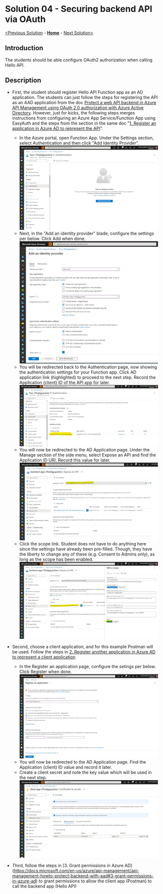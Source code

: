 # Solution 04 - Securing backend API via OAuth

[<Previous Solution](./Solution-03.md) - **[Home](../readme.md)** - [Next Solution>](./Solution-05.md)

## Introduction

The students should be able configure OAuth2 authorization when calling Hello API.


## Description
- First, the student should register Hello API Function app as an AD application.  The students can just follow the steps for registering the API as an AAD application from the doc [Protect a web API backend in Azure API Management using OAuth 2.0 authorization with Azure Active Directory](https://docs.microsoft.com/en-us/azure/api-management/api-management-howto-protect-backend-with-aad).  However, just for kicks, the following steps merges instructions from configuring an Azure App Service/Function App using EasyAuth and the steps from the section in the same doc "[1. Register an application in Azure AD to represent the API](https://docs.microsoft.com/en-us/azure/api-management/api-management-howto-protect-backend-with-aad#1-register-an-application-in-azure-ad-to-represent-the-api)".    
    - In the Azure portal, open Function App.  Under the Settings section, select Authentication and then click "Add Identity Provider".
        ![Enable AD Authentication for HelloAPI](./images/Solution04_Enable_ADAuth_HelloAPI_1.jpg)
    - Next, in the "Add an identity provider" blade, configure the settings per below.  Click Add when done.
        ![Confiure AD Authentication settings for HelloAPI](./images/Solution04_Enable_ADAuth_HelloAPI_2.jpg)
    - You will be redirected back to the Authentication page, now showing the authentication settings for your Function app.  Click AD application link (highlighted) to proceed to the next step.  Record the Application (client) ID of the API app for later.
        ![Edit HelloAPI AD Auth settings](./images/Solution04_Enable_ADAuth_HelloAPI_3.jpg)
    - You will now be redirected to the AD Application page.  Under the Manage section of the side menu, select Expose an API and find the Application ID URI. Record this value for later.
        ![Edit HelloAPI AD Auth settings](./images/Solution04_Enable_ADAuth_HelloAPI_4.jpg)
    - Click the scope link.  Student does not have to do anything here since the settings have already been pre-filled.  Though, they have the liberty to change any of these (e.g. Consent to Admins only), as long as the scope has been enabled.  
        ![Edit HelloAPI AD Auth Scope settings](./images/Solution04_Enable_ADAuth_HelloAPI_5.jpg)

- Second, choose a client application, and for this example Postman will be used.  Follow the steps in [2. Register another application in Azure AD to represent a client application](https://docs.microsoft.com/en-us/azure/api-management/api-management-howto-protect-backend-with-aad#2-register-another-application-in-azure-ad-to-represent-a-client-application) 
    - In the Register an application page, configure the setings per below.  Click Register when done.
        ![Create AD App for Client App](./images/Solution04_Enable_ADAuth_ClientApp_1.jpg)
    -  You will now be redirected to the AD Application page.  Find the Application (client) ID value and record it later.  
    -  Create a client secret and note the key value which will be used in the next step.
         ![Create client secret for Client App](./images/Solution04_Enable_ADAuth_ClientApp_2.jpg)

- Third, follow the steps in [3. Grant permissions in Azure AD] (https://docs.microsoft.com/en-us/azure/api-management/api-management-howto-protect-backend-with-aad#3-grant-permissions-in-azure-ad) to grant permissions to allow the client app (Postman) to call the backend app (Hello API)